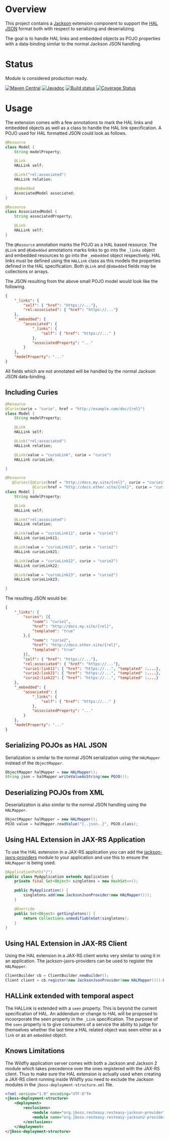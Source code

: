 # Overview

This project contains a [Jackson](http://wiki.fasterxml.com/JacksonHome) extension component to support the
[HAL JSON](http://tools.ietf.org/html/draft-kelly-json-hal) format both with respect to
serializing and deserializing.

The goal is to handle HAL links and embedded objects as POJO properties with a data-binding similar to
the normal Jackson JSON handling.

# Status
Module is considered production ready.

[![Maven Central](https://maven-badges.herokuapp.com/maven-central/io.openapitools.jackson.dataformat/jackson-dataformat-hal/badge.svg)](https://maven-badges.herokuapp.com/maven-central/io.openapitools.jackson.dataformat/jackson-dataformat-hal/)
[![Javadoc](https://javadoc-emblem.rhcloud.com/doc/io.openapitools.jackson.dataformat/jackson-dataformat-hal/badge.svg)](https://www.javadoc.io/doc/io.openapitools.jackson.dataformat/jackson-dataformat-hal)
[![Build status](https://travis-ci.org/openapi-tools/jackson-dataformat-hal.svg?branch=master)](https://travis-ci.org/openapi-tools/jackson-dataformat-hal)
[![Coverage Status](https://codecov.io/gh/openapi-tools/jackson-dataformat-hal/coverage.svg?branch=master)](https://codecov.io/gh/openapi-tools/jackson-dataformat-hal)

# Usage

The extension comes with a few annotations to mark the HAL links and embedded objects as well as a class
to handle the HAL link specification. A POJO used for HAL formatted JSON could look as follows.

```java
@Resource
class Model {
    String modelProperty;

    @Link
    HALLink self;

    @Link("rel:associated")
    HALLink relation;

    @Embedded
    AssociatedModel associated;
}

@Resource
class AssociatedModel {
    String associatedProperty;

    @Link
    HALLink self;
}
```

The `@Resource` annotation marks the POJO as a HAL based resource. The `@Link` and `@Embedded` annotations
marks links to go into the `_links` object and embedded resources to go into the `_embedded` object respectively.
HAL links must be defined using the `HALLink` class as this models the properties defined in the HAL specification.
Both `@Link` and `@Embedded` fields may be collections or arrays.

The JSON resulting from the above small POJO model would look like the following.

```json
{
    "_links": {
        "self": { "href": "https://..."},
        "rel:associated": { "href": "https://..."}
    },
    "_embedded": {
        "associated": {
            "_links": {
                "self": { "href": "https://..." }
            },
            "associatedProperty": "..."
        }
    },
    "modelProperty": "..."
}
```

All fields which are not annotated will be handled by the normal Jackson JSON data-binding.

## Including Curies

```java
@Resource
@Curie(curie = "curie", href = "http://example.com/doc/{rel}")
class Model {
    String modelProperty;

    @Link
    HALLink self;

    @Link("rel:associated")
    HALLink relation;

    @Link(value = "curieLink", curie = "curie")
    HALLink curieLink;

}
```

```java
@Resource
   @Curies({@Curie(href = "http://docs.my.site/{rel}", curie = "curie1"),
            @Curie(href = "http://docs.other.site/{rel}", curie = "curie2"))
class Model {
    String modelProperty;

    @Link
    HALLink self;

    @Link("rel:associated")
    HALLink relation;

    @Link(value = "curieLink11", curie = "curie1")
    HALLink curieLink11;

    @Link(value = "curieLink21", curie = "curie2")
    HALLink curieLink21;

    @Link(value = "curieLink22", curie = "curie2")
    HALLink curieLink22;

    @Link(value = "curieLink23", curie = "curie2")
    HALLink curieLink23;

}
```
The resulting JSON would be:

```json
{
    "_links": {
        "curies": [{
            "name": "curie1",
            "href": "http://docs.my.site/{rel}",
            "templated": "true"
        },{
            "name": "curie2",
            "href": "http://docs.other.site/{rel}",
            "templated": "true"
        }],
        "self": { "href": "https://..."},
        "rel:associated": { "href": "https://..."},
        "curie1:link11": { "href": "https://...", "templated" :....},
        "curie2:link21": { "href": "https://...", "templated" :....},
        "curie2:link22": { "href": "https://...", "templated" :....}
    },
    "_embedded": {
        "associated": {
            "_links": {
                "self": { "href": "https://..." }
            },
            "associatedProperty": "..."
        }
    },
    "modelProperty": "..."
}
```

## Serializing POJOs as HAL JSON

Serialization is similar to the normal JSON serialization using the `HALMapper` instead of the
`ObjectMapper`.

```java
ObjectMapper halMapper = new HALMapper();
String json = halMapper.writeValueAsString(new POJO());
```

## Deserializing POJOs from XML

Deserialization is also similar to the normal JSON handling using the `HALMapper`.

```java
ObjectMapper halMapper = new HALMapper();
POJO value = halMapper.readValue("{..json..}", POJO.class);
```

## Using HAL Extension in JAX-RS Application

To use the HAL extension in a JAX-RS application you can add the [jackson-jaxrs-providers](https://github.com/FasterXML/jackson-jaxrs-providers) module
to your application and use this to ensure the `HALMapper` is being used.

```java
@ApplicationPath("/")
public class MyApplication extends Application {
    private final Set<Object> singletons = new HashSet<>();

    public MyApplication() {
        singletons.add(new JacksonJsonProvider(new HALMapper()));
    }

    @Override
    public Set<Object> getSingletons() {
        return Collections.unmodifiableSet(singletons);
    }
}
```

## Using HAL Extension in JAX-RS Client

Using the HAL extension in a JAX-RS client works very similar to using it in an application. The
jackson-jaxrs-providers can be used to register the `HALMapper`.

```java
ClientBuilder cb = ClientBuilder.newBuilder();
Client client = cb.register(new JacksonJsonProvider(new HALMapper())).build();
```
## HALLink extended with temporal aspect
The HALLink is extended with a `seen` property. This is beyond the current specification of HAL.
An addendum or change to HAL will be proposed to incoorporate the seen property in the `_Link` specification.
The purpose of the `seen` property is to give consumers of a service the ability to judge for themselves whether
the last time a HAL related object was seen either as a `link` or as an `embedded` object.


## Knows Limitations

The Wildfly application server comes with both a Jackson and Jackson 2 module which takes precedence
over the ones registered with the JAX-RS client. Thus to make sure the HAL extension is actually
used when creating a JAX-RS client running inside Wildfly you need to exclude the Jackson modules in
the `jboss-deployment-structure.xml` file.

```xml
<?xml version="1.0" encoding="UTF-8"?>
<jboss-deployment-structure>
    <deployment>
        <exclusions>
            <module name="org.jboss.resteasy.resteasy-jackson-provider"/>
            <module name="org.jboss.resteasy.resteasy-jackson2-provider"/>
        </exclusions>
    </deployment>
</jboss-deployment-structure>
```
